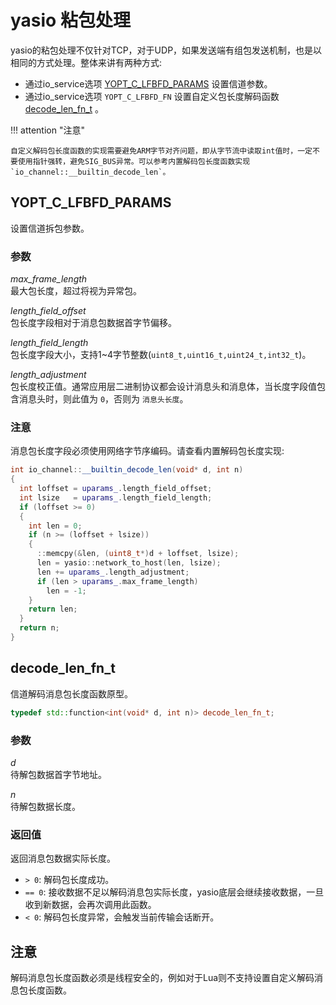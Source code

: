 # yasio 粘包处理

yasio的粘包处理不仅针对TCP，对于UDP，如果发送端有组包发送机制，也是以相同的方式处理。整体来讲有两种方式: <br/>

- 通过io_service选项 [YOPT_C_LFBFD_PARAMS](#lfbfd_params) 设置信道参数。
- 通过io_service选项 `YOPT_C_LFBFD_FN` 设置自定义包长度解码函数 [decode_len_fn_t](#decode_len_fn_t) 。

!!! attention "注意"

    自定义解码包长度函数的实现需要避免ARM字节对齐问题，即从字节流中读取int值时，一定不要使用指针强转，避免SIG_BUS异常。可以参考内置解码包长度函数实现 `io_channel::__builtin_decode_len`。

## <a name="lfbfd_params"></a> YOPT_C_LFBFD_PARAMS

设置信道拆包参数。

### 参数

*max_frame_length*<br/>
最大包长度，超过将视为异常包。

*length_field_offset*<br/>
包长度字段相对于消息包数据首字节偏移。

*length_field_length*<br/>
包长度字段大小，支持1~4字节整数(`uint8_t,uint16_t,uint24_t,int32_t`)。

*length_adjustment*<br/>
包长度校正值。通常应用层二进制协议都会设计消息头和消息体，当长度字段值包含消息头时，则此值为 `0`，否则为 `消息头长度`。

### 注意

消息包长度字段必须使用网络字节序编码。请查看内置解码包长度实现:

```cpp
int io_channel::__builtin_decode_len(void* d, int n)
{
  int loffset = uparams_.length_field_offset;
  int lsize   = uparams_.length_field_length;
  if (loffset >= 0)
  {
    int len = 0;
    if (n >= (loffset + lsize))
    {
      ::memcpy(&len, (uint8_t*)d + loffset, lsize);
      len = yasio::network_to_host(len, lsize);
      len += uparams_.length_adjustment;
      if (len > uparams_.max_frame_length)
        len = -1;
    }
    return len;
  }
  return n;
}
```

## decode_len_fn_t

信道解码消息包长度函数原型。

```cpp
typedef std::function<int(void* d, int n)> decode_len_fn_t;
```

### 参数

*d*<br/>
待解包数据首字节地址。

*n*<br/>
待解包数据长度。

### 返回值

返回消息包数据实际长度。

- `> 0`: 解码包长度成功。
- `== 0`: 接收数据不足以解码消息包实际长度，yasio底层会继续接收数据，一旦收到新数据，会再次调用此函数。
- `< 0`: 解码包长度异常，会触发当前传输会话断开。

## 注意

解码消息包长度函数必须是线程安全的，例如对于Lua则不支持设置自定义解码消息包长度函数。
